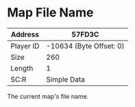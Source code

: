 
#  Map File Name
Address   | 57FD3C
----------|-------------
Player ID | -10634 (Byte Offset: 0)
Size 	  | 260
Length 	  | 1
SC:R      | Simple Data

The current map's file name.
